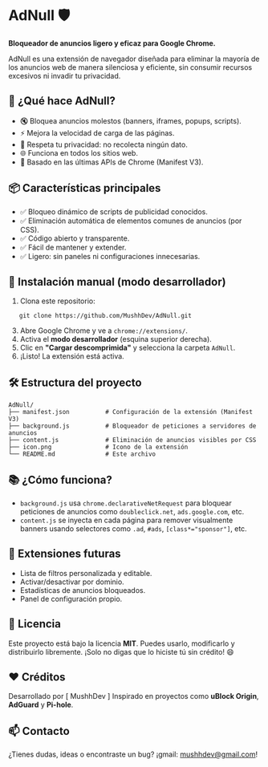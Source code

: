 # AdNull 🛡️  
**Bloqueador de anuncios ligero y eficaz para Google Chrome.**

AdNull es una extensión de navegador diseñada para eliminar la mayoría de los anuncios web de manera silenciosa y eficiente, sin consumir recursos excesivos ni invadir tu privacidad.


## 🧠 ¿Qué hace AdNull?

- 🔇 Bloquea anuncios molestos (banners, iframes, popups, scripts).
- ⚡ Mejora la velocidad de carga de las páginas.
- 🔐 Respeta tu privacidad: no recolecta ningún dato.
- 🌐 Funciona en todos los sitios web.
- 🧩 Basado en las últimas APIs de Chrome (Manifest V3).


## 📦 Características principales

- ✅ Bloqueo dinámico de scripts de publicidad conocidos.
- ✅ Eliminación automática de elementos comunes de anuncios (por CSS).
- ✅ Código abierto y transparente.
- ✅ Fácil de mantener y extender.
- ✅ Ligero: sin paneles ni configuraciones innecesarias.


## 🚀 Instalación manual (modo desarrollador)

1. Clona este repositorio:
```
   git clone https://github.com/MushhDev/AdNull.git
```

3. Abre Google Chrome y ve a `chrome://extensions/`.
4. Activa el **modo desarrollador** (esquina superior derecha).
5. Clic en **"Cargar descomprimida"** y selecciona la carpeta `AdNull`.
6. ¡Listo! La extensión está activa.


## 🛠️ Estructura del proyecto

```
AdNull/
├── manifest.json          # Configuración de la extensión (Manifest V3)
├── background.js          # Bloqueador de peticiones a servidores de anuncios
├── content.js             # Eliminación de anuncios visibles por CSS
├── icon.png               # Icono de la extensión
└── README.md              # Este archivo
```


## 📚 ¿Cómo funciona?

* `background.js` usa `chrome.declarativeNetRequest` para bloquear peticiones de anuncios como `doubleclick.net`, `ads.google.com`, etc.
* `content.js` se inyecta en cada página para remover visualmente banners usando selectores como `.ad`, `#ads`, `[class*="sponsor"]`, etc.


## 🧩 Extensiones futuras

* Lista de filtros personalizada y editable.
* Activar/desactivar por dominio.
* Estadísticas de anuncios bloqueados.
* Panel de configuración propio.

## 📜 Licencia

Este proyecto está bajo la licencia **MIT**.
Puedes usarlo, modificarlo y distribuirlo libremente. ¡Solo no digas que lo hiciste tú sin crédito! 😄


## ❤️ Créditos

Desarrollado por [ MushhDev ]
Inspirado en proyectos como **uBlock Origin**, **AdGuard** y **Pi-hole**.

## 📫 Contacto

¿Tienes dudas, ideas o encontraste un bug?
¡gmail: mushhdev@gmail.com!
